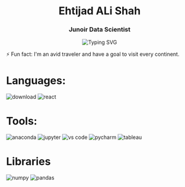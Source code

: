 <h1 align="center">Ehtijad ALi Shah</h1>
<h3 align="center">Junoir Data Scientist</h3>
<p align="center">

</p>

<p align="center">
  <img src="https://readme-typing-svg.demolab.com?font=Kalnia+Glaze&weight=500&size=30&duration=1000&pause=1000&center=true&random=true&width=500&lines=Data+Science;Artificial+Intelligence;Machine+Learning;Deep+Learning;Neural+Networks;Computer+Vision;Natural+Language+Precessing;Experienced+Canva+Designer;SEO+Expert" alt="Typing SVG" />
</p>

⚡ Fun fact: I'm an avid traveler and have a goal to visit every continent.

# Languages:
![download](https://github.com/user-attachments/assets/c5ac6411-ceb6-4d9f-a0d8-e67ce5fd6960) ![react](https://github.com/user-attachments/assets/360dab04-a348-4b7b-a659-5eaa72228719)

# Tools:
![anaconda](https://github.com/user-attachments/assets/2e8a95ad-7c65-4fa3-aa18-2b9e45042881) ![jupyter](https://github.com/user-attachments/assets/5cf812fa-ffa7-4400-89f8-abd16adcb4bf) ![vs code](https://github.com/user-attachments/assets/6aeeca2c-832b-43f0-a1c7-3332fe2a7830) ![pycharm](https://github.com/user-attachments/assets/b0427e32-86bc-4982-aca3-a2302f7ca45f) ![tableau](https://github.com/user-attachments/assets/a7477f47-7233-435f-b25b-ba0f7375e1ba)
# Libraries
![numpy](https://github.com/user-attachments/assets/e2ae44eb-dd84-4751-9f3c-9c9bb5ffaa45) ![pandas](https://github.com/user-attachments/assets/40ac9ce5-928f-4676-ab24-bd6f1a7cd355)  

